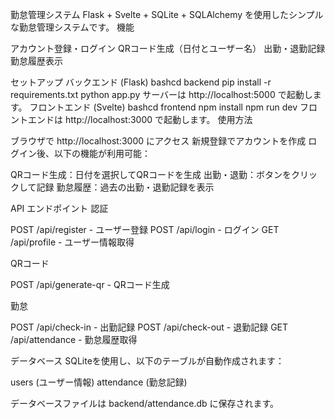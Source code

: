 勤怠管理システム
Flask + Svelte + SQLite + SQLAlchemy を使用したシンプルな勤怠管理システムです。
機能

アカウント登録・ログイン
QRコード生成（日付とユーザー名）
出勤・退勤記録
勤怠履歴表示

セットアップ
バックエンド (Flask)
bashcd backend
pip install -r requirements.txt
python app.py
サーバーは http://localhost:5000 で起動します。
フロントエンド (Svelte)
bashcd frontend
npm install
npm run dev
フロントエンドは http://localhost:3000 で起動します。
使用方法

ブラウザで http://localhost:3000 にアクセス
新規登録でアカウントを作成
ログイン後、以下の機能が利用可能：

QRコード生成：日付を選択してQRコードを生成
出勤・退勤：ボタンをクリックして記録
勤怠履歴：過去の出勤・退勤記録を表示



API エンドポイント
認証

POST /api/register - ユーザー登録
POST /api/login - ログイン
GET /api/profile - ユーザー情報取得

QRコード

POST /api/generate-qr - QRコード生成

勤怠

POST /api/check-in - 出勤記録
POST /api/check-out - 退勤記録
GET /api/attendance - 勤怠履歴取得

データベース
SQLiteを使用し、以下のテーブルが自動作成されます：

users (ユーザー情報)
attendance (勤怠記録)

データベースファイルは backend/attendance.db に保存されます。